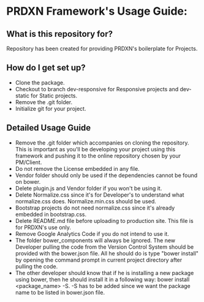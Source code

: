 # PRDXN Framework's Usage Guide: #

## What is this repository for? ##
Repository has been created for providing PRDXN's boilerplate for Projects.

## How do I get set up? ##
* Clone the package.
* Checkout to branch dev-responsive for Responsive projects and dev-static for Static projects.
* Remove the .git folder.
* Initialize git for your project.

## Detailed Usage Guide ##
- Remove the .git folder which accompanies on cloning the repository. This is important as you'll be developing your project using this framework and pushing it to the online repository chosen by your PM/Client.
- Do not remove the License embedded in any file.
- Vendor folder should only be used if the dependencies cannot be found on bower.
- Delete plugin.js and Vendor folder if you won't be using it.
- Delete Normalize.css since it's for Developer's to understand what normalize.css does. Normalize.min.css should be used.
- Bootstrap projects do not need normalize.css since it's already embedded in bootstrap.css.
- Delete README.md file before uploading to production site. This file is for PRDXN's use only.
- Remove Google Analytics Code if you do not intend to use it.
- The folder bower_components will always be ignored. The new Developer pulling the code from the Version Control System should be provided with the bower.json file. All he should do is type "bower install" by opening the command prompt in current project directory after pulling the code.
- The other developer should know that if he is installing a new package using bower, then he should install it in a following way: bower install <package_name> -S. -S has to be added since we want the package name to be listed in bower.json file.
